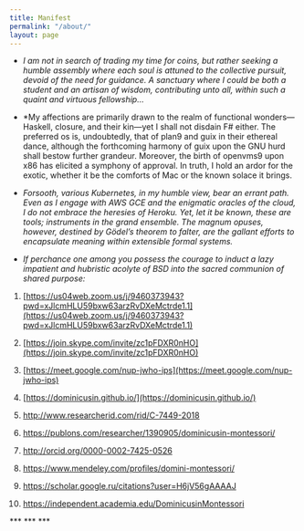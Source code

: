 ```yaml
---
title: Manifest
permalink: "/about/"
layout: page
---
```


* *I am not in search of trading my time for coins, but rather seeking a humble assembly where each soul is attuned to the collective pursuit, devoid of the need for guidance. A sanctuary where I could be both a student and an artisan of wisdom, contributing unto all, within such a quaint and virtuous fellowship…*

* *My affections are primarily drawn to the realm of functional wonders—Haskell, closure, and their kin—yet I shall not disdain F# either. The preferred os is, undoubtedly, that of plan9 and guix in their ethereal dance, although the forthcoming harmony of guix upon the GNU hurd shall bestow further grandeur. Moreover, the birth of openvms9 upon x86 has elicited a symphony of approval. In truth, I hold an ardor for the exotic, whether it be the comforts of Mac or the known solace it brings.

* *Forsooth, various Kubernetes, in my humble view, bear an errant path. Even as I engage with AWS GCE and the enigmatic oracles of the cloud, I do not embrace the heresies of Heroku. Yet, let it be known, these are tools; instruments in the grand ensemble. The magnum opuses, however, destined by Gödel’s theorem to falter, are the gallant efforts to encapsulate meaning within extensible formal systems.*

* *If perchance one among you possess the courage to induct a lazy impatient and hubristic acolyte of BSD into the sacred communion of shared purpose:*

 1. [https://us04web.zoom.us/j/9460373943?pwd=xJlcmHLU59bxw63arzRvDXeMctrde1.1](https://us04web.zoom.us/j/9460373943?pwd=xJlcmHLU59bxw63arzRvDXeMctrde1.1)

 2. [https://join.skype.com/invite/zc1pFDXR0nHO](https://join.skype.com/invite/zc1pFDXR0nHO)

 3. [https://meet.google.com/nup-jwho-ips](https://meet.google.com/nup-jwho-ips)

 4. [https://dominicusin.github.io/](https://dominicusin.github.io/)

 5. http://www.researcherid.com/rid/C-7449-2018

 6. https://publons.com/researcher/1390905/dominicusin-montessori/

 7. http://orcid.org/0000-0002-7425-0526

 8. https://www.mendeley.com/profiles/domini-montessori/

 9. https://scholar.google.ru/citations?user=H6jV56gAAAAJ

10. https://independent.academia.edu/DominicusinMontessori

\*\*\* \*\*\* \*\*\*